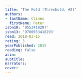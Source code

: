 ```yaml
---
title: 'The Fold (Threshold, #2)'
authors:
- lastName: Clines
  firstName: Peter
isbn10: '0553418297'
isbn13: '9780553418293'
read: 2018-03-15
rating: 3
yearPublished: 2015
reading: false
asin:
subtitle:
narrators:
cover:
---
```

